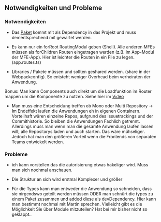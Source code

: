 ## Notwendigkeiten und Probleme

### Notwendigkeiten

- Das [Paket](https://www.npmjs.com/package/@angular-architects/module-federation) kommt mit als Dependency in das Projekt und muss dementsprechend mit gewartet werden.

- Es kann nur ein forRoot RoutingModul geben (Shell). Alle anderen MFEs müssen als forChildren Routen eingetragen werden (z.B. im App-Modul der MFE-App). Hier ist leichter die Routen in ein File zu legen. (app.routes.ts)

- Libraries / Pakete müssen und sollten geshared werden. (share in der Webpackconfig). So entsteht weniger Overhead beim verheiraten der Anwendung.

Bonus: Man kann Components auch direkt um die Loadfunktion im Router mappen um die Komponente zu nutzen. Siehe hier im [Video](https://www.youtube.com/watch?v=ox0aoy2KHK0)

- Man muss eine Entscheidung treffen ob Mono oder Multi Repository -> Im Endeffekt laufen die Anwendungen eh in eigenen Containern. Vorteilhaft wären einzelne Repos, aufgrund des Issuetrackings und der Commithistorie. So bleiben die Anwendungen Fachlich getrennt. Allerdings muss man wenn man die gesamte Anwendung laufen lassen will, alle Repositorys laden und auch starten. Das wäre mühseliger. Jedoch hat man den größeren Vorteil wenn die Frontends von separaten Teams entwickelt werden.

### Probleme

- ich kann vorstellen das die autorisierung etwas hakeliger wird. Muss man sich nochmal anschauen.

- Die Struktur an sich wird erstmal Komplexer und größer

- Für die Types kann man entweder die Anwendung so schneiden, dass sie nirgendswo geteilt werden müssen ODER man schnürt die types zu einem Paket zusammen und added diese als devDependency. Hier kann man bestimmt nochmal mit Martin sprechen. Vielleicht gibt es die Möglichkeit Sie über Module mitzuteilen? Hat bei mir bisher nicht so geklappt..
